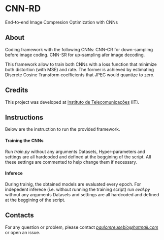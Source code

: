 # CNN-RD
End-to-end Image Compresion Optimization with CNNs

## About
Coding framework with the following CNNs:
  CNN-CR for down-sampling before image coding.
  CNN-SR for up-sampling afer image decoding.

This framework allow to train both CNNs with a loss function that minimize both distortion (with MSE) and rate. The former is achieved by estimating Discrete Cosine Transform coefficients that JPEG would quantize to zero.

## Credits
This project was developed at [Instituto de Telecomunicações](https://it.pt) (IT).

## Instructions 
Below are the instruction to run the provided framework.

#### Training the CNNs
Run *train.py* without any arguments Datasets, Hyper-parameters and settings are all hardcoded and defined at the beggining of the script. All these settings are commented to help change them if necessary.

#### Inferece
During trainig, the obtained models are evaluated every epoch.
For indepedent inferece (i.e. without running the training script) run *eval.py* without any arguments Datasets and settings are all hardcoded and defined at the beggining of the script. 

## Contacts
For any question or problem, please contact *paulomreusebio@hotmail.com* or open an issue.
